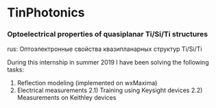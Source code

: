 # TinPhotonics
### Optoelectrical properties of quasiplanar Ti/Si/Ti structures
rus: Оптоэлектронные свойства квазипланарных структур Ti/Si/Ti

During this internship in summer 2019 I have been solving the following tasks:
1) Reflection modeling (implemented on wxMaxima)
2) Electrical measurements
2.1) Training using Keysight devices
2.2) Measurements on Keithley devices
